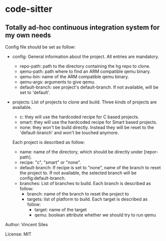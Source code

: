 # code-sitter
## Totally ad-hoc continuous integration system for my own needs

Config file should be set as follow:
- config: General information about the project. All entries are mandatory.
    + repo-path: path to the directory containing the hg repo to clone.
    + qemu-path: path where to find an ARM compatible qemu binary.
    + qemu-bin: name of the ARM compatible qemu binary.
    + qemu-args: arguments to give qemu.
    + default-branch: see project's default-branch. If not available, will be
      set to 'default'.


- projects: List of projects to clone and build. Three kinds of projects are
  available.
    + c: they will use the hardcoded recipe for C based projects.
    + smart: they will use the hardcoded recipe for Smart based projects.
    + none: they won't be build directly. Instead they will be reset to the
      'default-branch' and won't be touched anymore.

  Each project is described as follow:
    + name: name of the directory, which should be directly under [repor-path].
    + recipe: "c", "smart" or "none".
    + default-branch: If recipe is set to "none", name of the branch to reset
      the project to. If not available, the selected branch will be
      config:default-branch.
    + branches: List of branches to build. Each branch is described as follow:
      * branch: name of the branch to reset the project to
      * targets: list of platform to build. Each target is described as follow:
        - target: name of the target
        - qemu: boolean attribute whether we should try to run qemu

Author: Vincent Siles

License: MIT
